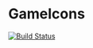 # GameIcons

[![Build Status](https://travis-ci.org/QuantumApplications/GameIcons.svg?branch=test)](https://travis-ci.org/QuantumApplications/GameIcons)
